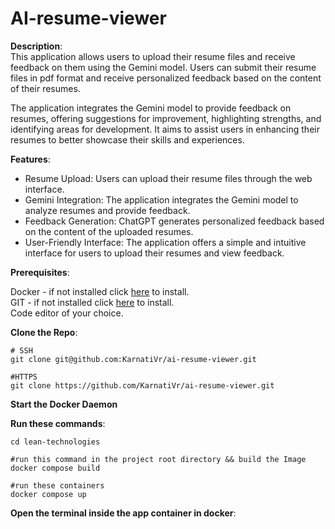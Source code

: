 # AI-resume-viewer


**Description**:  
This application allows users to upload their resume files and receive feedback on them using the Gemini model. Users can submit their resume files in pdf format and receive personalized feedback based on the content of their resumes.

The application integrates the Gemini model to provide feedback on resumes, offering suggestions for improvement, highlighting strengths, and identifying areas for development. It aims to assist users in enhancing their resumes to better showcase their skills and experiences.

**Features**:  
- Resume Upload: Users can upload their resume files through the web interface.
- Gemini Integration: The application integrates the Gemini model to analyze resumes and provide feedback.
- Feedback Generation: ChatGPT generates personalized feedback based on the content of the uploaded resumes.
- User-Friendly Interface: The application offers a simple and intuitive interface for users to upload their resumes and view feedback.

**Prerequisites**:  

Docker - if not installed click [here](https://docs.docker.com/engine/install/) to install.  
GIT - if not installed click [here](https://git-scm.com/book/en/v2/Getting-Started-Installing-Git) to install.  
Code editor of your choice.

**Clone the Repo**:
```
# SSH
git clone git@github.com:KarnatiVr/ai-resume-viewer.git

#HTTPS
git clone https://github.com/KarnatiVr/ai-resume-viewer.git

```
**Start the Docker Daemon**

**Run these commands**:  
```
cd lean-technologies

#run this command in the project root directory && build the Image
docker compose build

#run these containers
docker compose up

```

**Open the terminal inside the app container in docker**:


